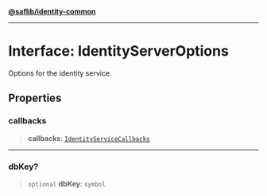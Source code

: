 [**@saflib/identity-common**](../index.md)

---

# Interface: IdentityServerOptions

Options for the identity service.

## Properties

### callbacks

> **callbacks**: [`IdentityServiceCallbacks`](IdentityServiceCallbacks.md)

---

### dbKey?

> `optional` **dbKey**: `symbol`
